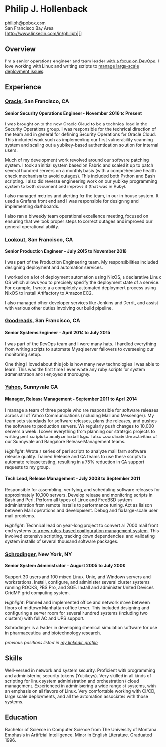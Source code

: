 # Philip J. Hollenback

philiph@pobox.com  
San Francisco Bay Area  
[http://www.linkedin.com/in/philiph][]

## Overview

I'm a senior operations engineer and team leader [with a focus on DevOps][]. 
I love working with Linux and writing scripts to [manage large-scale deployment issues][].

## Experience

### [Oracle][], San Francisco, CA

#### Senior Security Operations Engineer - November 2016 to Present

I was brought on to the new Oracle Cloud to be a technical lead in the Security Operations group.  I was responsible for the technical direction of the team and in general for defining Security Operations for Oracle Cloud.  This included work such as implementing our first vulnerability scanning system and scaling out a yubikey-based authentication solution for internal users.

Much of my development work revolved around our software patching system.  I took an initial system based on Fabric and scaled it up to patch several hundred servers on a monthly basis (with a comprehensive health check mechanism to avoid outages).  This included both Python and Bash scripting.  I also did reverse engineering work on our yubikey programming system to both document and improve it (that was in Ruby).

I also managed metrics and alerting for the team, in our in-house system.  It used a Grafana front end and I was responsible for designing and implementing dashboards.

I also ran a biweekly team operational excellence meeting, focused on ensuring that we took proper steps to correct outages and improved our general operational ability.

### [Lookout][], San Francisco, CA

#### Senior Production Engineer - July 2015 to November 2016

I was part of the Production Engineering team. My responsibilities included designing deployment and automation services.

I worked on a lot of deployment automation using NixOS, a declarative Linux OS which allows you to precisely specify the deployment state of a service. For example, I wrote a a completely automated deployment process using NixOS to install Artifactory to Amazon EC2.

I also managed other developer services like Jenkins and Gerrit, and assist with various other duties involving our build pipeline.

### [Goodreads][], San Francisco, CA

#### Senior Systems Engineer - April 2014 to July 2015

I was part of the DevOps team and I wore many hats. I handled everything from writing scripts to automate Mysql server failovers to overseeing our monitoring setup.

One thing I loved about this job is how many new technologies I was able to learn. This was the first time I ever wrote any ruby scripts for system administration and I enjoyed it thoroughly.

### [Yahoo][], Sunnyvale CA

#### Manager, Release Management - September 2011 to April 2014

I manage a team of three people who are responsible for software
releases across all of Yahoo Communications (including Mail and
Messenger). My team sets standards for software releases, plans the
releases, and pushes the software to production servers. We regularly
push changes to 10,000 servers a week. I cover everything from planning
our strategic projects to writing perl scripts to analyze install logs.
I also coordinate the activities of our Sunnyvale and Bangalore Release
Management teams.

*Highlight*: Wrote a series of perl scripts to analyze mail farm
software release quality. Trained Release and QA teams to use these
scripts to automate release testing, resulting in a 75% reduction in QA
support requests to my group.

#### Tech Lead, Release Management - July 2008 to September 2011

Responsible for assembling, verifying, and scheduling software releases
for approximately 10,000 servers. Develop release and monitoring scripts
in Bash and Perl. Perform all types of Linux and FreeBSD system
administration from remote installs to performance tuning. Act as
liaison between Mail operations and development. Debug and fix
large-scale user mail problems.

*Highlight*: Technical lead on year-long project to convert all 7000
mail front end systems
[to a new rules-based configuration management system][]. This
involved  extensive scripting, tracking down dependencies, and
validating system installs of several thousand software packages.

### [Schrodinger][], New York, NY

#### Senior System Administrator - August 2005 to July 2008

Support 30 users and 100 mixed Linux, Unix, and Windows servers and
workstations. Install, configure, and administer several cluster systems
running ROCKS, PBS Pro, and SGE. Install and administer United Devices
GridMP grid computing system.

*Highlight*: Planned and implemented office and network move between
floors of midtown Manhattan office tower. This included designing and
configuring a server room for several hundred systems (including two
clusters) with full AC and UPS support.

Schrodinger is a leader in developing chemical simulation software for
use in pharmaceutical and biotechnology research.

*previous positions listed in [my linkedin
profile][http://www.linkedin.com/in/philiph]*

## Skills

Well-versed in network and system security. Proficient with programming and
administering security tokens (Yubikeys).  Very skilled in all kinds of
scripting for linux system administration and orchestration / cloud management.
Experienced in administering a wide range of systems, with an emphasis on all
flavors of Linux.  Very comfortable working with CI/CD, large scale
deployments, and all the automation associated with those systems.

## Education

Bachelor of Science in Computer Science from The University of Montana.
Emphasis in Artificial Intelligence. Minor in English Literature.
Graduated 1996.

  [http://www.linkedin.com/in/philiph]: http://www.linkedin.com/in/philiph
  [with a focus on DevOps]: http://www.hollenback.net/index.php/DevOpsMeansDontBeAnAhole
  [manage large-scale deployment issues]: http://www.hollenback.net/index.php/ServerLoadSpreading
  [Oracle]: https://cloud.oracle.com/
  [Lookout]: https://www.lookout.com/
  [Goodreads]: https://www.goodreads.com/
  [Yahoo]: http://www.yahoo.com
  [to a new rules-based configuration management system]: https://db.usenix.org/events/lisa10/tech/full_papers/Hollenback.pdf
  [Schrodinger]: http://www.schrodinger.com
  [Telemetry Investments]: http://telemetry-investments.com/
  [League of Professional System Administrators]: http://lopsa.org
  [www.hollenback.net/index.php/MyArticles]: http://www.hollenback.net/index.php/MyArticles
